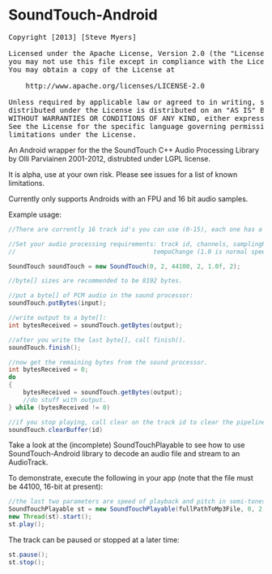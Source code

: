 SoundTouch-Android
==================
<pre>
Copyright [2013] [Steve Myers]

Licensed under the Apache License, Version 2.0 (the "License");
you may not use this file except in compliance with the License.
You may obtain a copy of the License at

    http://www.apache.org/licenses/LICENSE-2.0

Unless required by applicable law or agreed to in writing, software
distributed under the License is distributed on an "AS IS" BASIS,
WITHOUT WARRANTIES OR CONDITIONS OF ANY KIND, either express or implied.
See the License for the specific language governing permissions and
limitations under the License.
</pre>


An Android wrapper for the the SoundTouch C++ Audio Processing Library by Olli Parviainen 2001-2012,
distrubted under LGPL license.

It is alpha, use at your own risk. Please see issues for a list of known limitations.

Currently only supports Androids with an FPU and 16 bit audio samples.

Example usage:

```java
//There are currently 16 track id's you can use (0-15), each one has a separate SoundTouch processor.

//Set your audio processing requirements: track id, channels, samplingRate, bytesPerSample, 
//                                      tempoChange (1.0 is normal speed), pitchChange (in semi-tones)

SoundTouch soundTouch = new SoundTouch(0, 2, 44100, 2, 1.0f, 2);

//byte[] sizes are recommended to be 8192 bytes.

//put a byte[] of PCM audio in the sound processor:
soundTouch.putBytes(input);

//write output to a byte[]:
int bytesReceived = soundTouch.getBytes(output);

//after you write the last byte[], call finish().
soundTouch.finish();

//now get the remaining bytes from the sound processor.
int bytesReceived = 0;
do
{
    bytesReceived = soundTouch.getBytes(output);
    //do stuff with output.
} while (bytesReceived != 0)

//if you stop playing, call clear on the track id to clear the pipeline for later use.
soundTouch.clearBuffer(id)
```

Take a look at the (incomplete) SoundTouchPlayable to see how to use SoundTouch-Android library
to decode an audio file and stream to an AudioTrack.

To demonstrate, execute the following in your app (note that the file must be 44100, 16-bit at present):

```java
//the last two parameters are speed of playback and pitch in semi-tones.
SoundTouchPlayable st = new SoundTouchPlayable(fullPathToMp3File, 0, 2, 44100, 2, 1.0f, 0);
new Thread(st).start();
st.play();
````
The track can be paused or stopped at a later time:

```java
st.pause();
st.stop();
````

